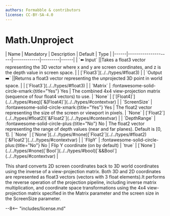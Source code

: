```yaml
---
authors: Formabble & contributors
license: CC-BY-SA-4.0
---
```



# Math.Unproject

<div class="sh-parameters" markdown="1">
| Name | Mandatory | Description | Default | Type |
|------|---------------------|-------------|---------|------|
| `⬅️ Input` ||Takes a float3 vector representing the 3D vector where x and y are screen coordinates, and z is the depth value in screen space. | | [`Float3`](../../types/#float3) |
| `Output ➡️` ||Returns a float3 vector representing the unprojected 3D point in world space. | | [`Float3`](../../types/#float3) |
| `Matrix` | :fontawesome-solid-circle-xmark:{title="Yes"} Yes  | The combined 4x4 view-projection matrix (sequence of four float4 vectors) to use. | `None` | [`[Float4]`](../../types/#seq)[`&[Float4]`](../../types/#contextvar) |
| `ScreenSize` | :fontawesome-solid-circle-xmark:{title="Yes"} Yes  | The float2 vector representing the size of the screen or viewport in pixels. | `None` | [`Float2`](../../types/#float2)[`&Float2`](../../types/#contextvar) |
| `DepthRange` | :fontawesome-solid-circle-plus:{title="No"} No  | The float2 vector representing the range of depth values (near and far planes). Default is [0, 1]. | `None` | [`None`](../../types/#none)[`Float2`](../../types/#float2)[`&Float2`](../../types/#contextvar) |
| `FlipY` | :fontawesome-solid-circle-plus:{title="No"} No  | Flip Y coordinate (on by default) | `true` | [`None`](../../types/#none)[`Bool`](../../types/#bool)[`&&Bool`](../../types/#contextvar) |

</div>

This shard converts 2D screen coordinates back to 3D world coordinates using the inverse of a view-projection matrix. Both 3D and 2D coordinates are represented as float3 vectors (vectors with 3 float elements).It performs the reverse operation of the projection pipeline, including inverse matrix multiplication, and coordinate space transformations using the 4x4 view-projection matrix specified in the Matrix parameter and the screen size in the ScreenSize parameter.

--8<-- "includes/license.md"

